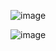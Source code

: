  ![image](https://user-images.githubusercontent.com/78186370/122292002-df010100-cecb-11eb-9eda-521a6ffffcd1.png)

![image](https://user-images.githubusercontent.com/78186370/122293315-47041700-cecd-11eb-9afb-671db19738e5.png)

